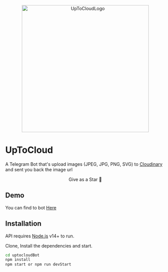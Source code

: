 <p align="center">
 <img width="400px" src="https://res.cloudinary.com/ydevcloud/image/upload/v1633794088/upload_rknvvv.png" align="center" alt="UpToCloudLogo" />
</p>

# UpToCloud

A Telegram Bot that's upload images (JPEG, JPG, PNG, SVG) to [Cloudinary](https://cloudinary.com) and sent you back the 
image url

<p align="center">
    Give as a Star 🌟
</p>

## Demo
You can find to bot [Here](https://t.me/uptocloudBot)

## Installation

API requires [Node.js](https://nodejs.org/) v14+ to run.

Clone, Install the dependencies and start.

```sh
cd uptocloudBot
npm install
npm start or npm run devStart
```
